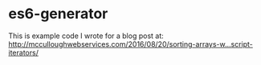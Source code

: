 # es6-generator
This is example code I wrote for a blog post at:  
http://mcculloughwebservices.com/2016/08/20/sorting-arrays-w…script-iterators/
